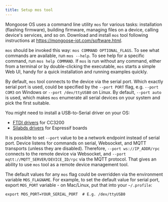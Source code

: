 ```yaml
---
title: Setup mos tool
---
```


Mongoose OS uses a command line utility `mos` for various tasks:
installation (flashing firmware), building firmware, managing files on
a device, calling device's services, and so on.
Download and install `mos` tool following instructions
at https://mongoose-iot.com/software.html.

`mos` should be invoked this way: `mos COMMAND OPTIONAL_FLAGS`.
To see what commands are available, run `mos --help`. To see help for a
specific command, run `mos help COMMAND`. If `mos` is run without any
command, either from a terminal or by double-clicking the executable,
`mos` starts a simple Web UI, handy for a quick installation and running
examples quickly.

By default, `mos` tool connects to the device via the serial port. Which
exactly serial port is used, could be specified by the `--port PORT` flag,
e.g. `--port COM3` on Windows or `--port /dev/ttyUSB0` on Linux. By default,
`--port auto` is used, which makes `mos` enumerate all serial devices
on your system and pick the first suitable.

You might need to install a USB-to-Serial driver on your OS:

- [FTDI drivers](http://www.ftdichip.com/Drivers/VCP.htm) for CC3200
- [Silabds drivers](https://www.silabs.com/products/mcu/Pages/USBtoUARTBridgeVCPDrivers.aspx) for Espressif boards

It is possible to set `--port` value to be a network endpoint instead of
serial port. Device listens for commands on serial, Websocket, and MQTT
transports (unless they are disabled). Therefore, `--port ws://IP_ADDR/rpc`
connects to the remote device via Websocket, and
`--port mqtt://MQTT_SERVER/DEVICE_ID/rpc` via the MQTT protocol.
That gives an ability to use `mos` tool as a remote device management tool.

The default values for any `mos` flag could be overridden via the
environment variable `MOS_FLAGNAME`. For example, to set the default value
for serial port, export `MOS_PORT` variable - on Mac/Linux,
put that into your `~/.profile`:

```
export MOS_PORT=YOUR_SERIAL_PORT  # E.g. /dev/ttyUSB0
```
